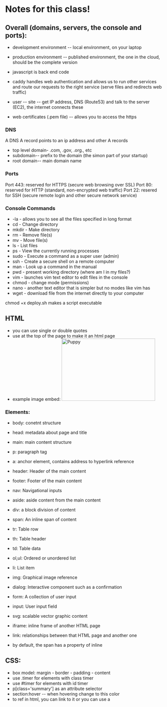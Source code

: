 # Notes for this class!

## Overall (domains, servers, the console and ports):
- development environment -- local environment, on your laptop
- production environment -- published environment, the one in the cloud, should be the complete version

- javascript is back end code
- caddy handles web authentication and allows us to run other services and route our requests to the right service (serve files and redirects web traffic)

- user -- site -- get IP address, DNS (Route53) and talk to the server (EC2), the internet connects these

- web certificates (.pem file) -- allows you to access the https 

### DNS
A DNS A record points to an ip address and other A records
- top level domain- .com, .gov, .org., etc
- subdomain-- prefix to the domain (the simon part of your startup)
- root domain-- main domain name


### Ports
Port 443: reserved for HTTPS (secure web browsing over SSL)
Port 80: reserved for HTTP (standard, non-encrypted web traffic)
Port 22: resered for SSH (secure remote login and other secure network service)

### Console Commands 
- -la - allows you to see all the files specified in long format
- cd - Change directory
- mkdir - Make directory
- rm - Remove file(s)
- mv - Move file(s)
- ls - List files
- ps - View the currently running processes
- sudo - Execute a command as a super user (admin)
- ssh - Create a secure shell on a remote computer
- man - Look up a command in the manual
- pwd - present working directory (where am I in my files?)
- vim - launches vim text editor to edit files in the console 
- chmod - change mode (permissions)
- nano - another text editor that is simpler but no modes like vim has 
- wget - download file from the internet directly to your computer

chmod +x deploy.sh makes a script executable

## HTML
- you can use single or double quotes
- use <html> at the top of the page to make it an html page
- example image embed: <img src="https://www.petlandflorida.com/wp-content/uploads/2019/09/Petland_Florida_Cavalier_King_Charles_Spaniel_puppy.jpg" alt="Puppy" width="300" height="200">

### Elements:
- body: conetnt structure
- head: metadata about page and title
- main: main content structure
- p: paragraph tag
- a: anchor element, contains address to hyperlink reference 
- header: Header of the main content
- footer: Footer of the main content
- nav: Navigational inputs
- aside: aside content from the main content
- div: a block division of content
- span: An inline span of content
- tr: Table row
- th: Table header
- td: Table data
- ol,ul: Ordered or unordered list
- li: List item
- img: Graphical image reference
- dialog: Interactive component such as a confirmation
- form: A collection of user input
- input: User input field
- svg: scalable vector graphic content
- iframe: inline frame of another HTML page
- link: relationships between that HTML page and another one

- by default, the span has a property of inline



## CSS:
- box model: margin - border - padding - content
- use .timer for elements with class timer
- use #timer for elements with id timer
- p[class='summary'] as an attribute selector
- section:hover -- when hovering change to this color
- to ref in html, you can link to it or you can use a <style> tag
- best way: <link rel="stylesheet" href="styles.css"/>

### Commands: 
- color: red; -- changes font to red
- border-bottom: thin black solid;

### Combinator: 
- Descendant: body section -- any section that is a descendant of a body
- Child: section > p, A list of direct kids, any p that is a direct child of a section
- General Sibling: div ~ p, a list of siblings (any p with a div sibling)
- Adjacent sibling: div + p, Any p that has an adjacent div sibling

### Animation: 
@keyframes demo {
  from {
    font-size: 0vh;
  }

  to {
    font-size: 20vh;
  }
}
@import url('link') --> import font to CSS

@media (orientation: portrait) {
  div {
    transform: rotate(270deg);
  }
}

@media tells us what side of the screen is the longest, then change div elements to reflect this

### Flex:
- display: flex; means that all kids displayed in flex flow
- flex-direction: column; means all kids oriented in a column
- header - flex: 0 80px - Zero means it will not grow and 80px means it has a starting basis height of 80 pixels. This creates a fixed size box.
- footer - flex: 0 30px - Like the header it will not grow and has a height of 30 pixels.
- main - flex: 1 - means it will get one fractional unit of growth, and since it is the only child with a non-zero growth value, it will get all the remaining space.
- justify-content: --- the relatedness of the object


## JavaScript
- '' and "" work the same 

## Ways to Import:
- <script src="index.js"></script>

- <script>
    function {
        js code
    }
</script>

- events -- put a listener on the button for example:
<button onclick="sayhello()">Say Hello</button>






